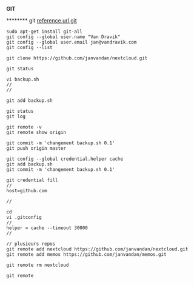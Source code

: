 **GIT**

******** git [reference url git](https://git-scm.com/book/fr/v2/Utilitaires-Git-Stockage-des-identifiants#s_credential_caching "git")

```shell
sudo apt-get install git-all
git config --global user.name "Van Dravik"
git config --global user.email jan@vandravik.com
git config --list

git clone https://github.com/janvandan/nextcloud.git

git status

vi backup.sh
//
//

git add backup.sh

git status
git log

git remote -v
git remote show origin

git commit -m 'changement backup.sh 0.1'
git push origin master

git config --global credential.helper cache
git add backup.sh
git commit -m 'changement backup.sh 0.1'

git credential fill
//
host=github.com

//

cd
vi .gitconfig
//
helper = cache --timeout 30000
//

// plusieurs repos
git remote add nextcloud https://github.com/janvandan/nextcloud.git
git remote add memos https://github.com/janvandan/memos.git

git remote rm nextcloud

git remote


```
